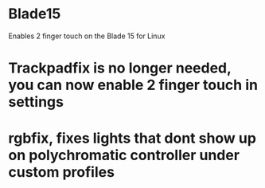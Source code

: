 # Blade15
Enables 2 finger touch on the Blade 15 for Linux
# Trackpadfix is no longer needed, you can now enable 2 finger touch in settings
# rgbfix, fixes lights that dont show up on polychromatic controller under custom profiles
